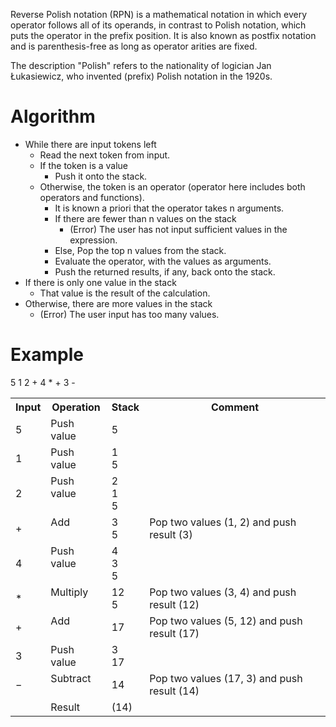 Reverse Polish notation (RPN) is a mathematical notation in which every operator follows all of its operands, in contrast to Polish notation, which puts the operator in the prefix position. It is also known as postfix notation and is parenthesis-free as long as operator arities are fixed. 

The description "Polish" refers to the nationality of logician Jan Łukasiewicz, who invented (prefix) Polish notation in the 1920s.

# Algorithm #


* While there are input tokens left
  * Read the next token from input.
  * If the token is a value
     * Push it onto the stack.
  * Otherwise, the token is an operator (operator here includes both operators and functions).
    * It is known a priori that the operator takes n arguments.
    * If there are fewer than n values on the stack
      * (Error) The user has not input sufficient values in the expression.
    * Else, Pop the top n values from the stack.
    * Evaluate the operator, with the values as arguments.
    * Push the returned results, if any, back onto the stack.
* If there is only one value in the stack
  * That value is the result of the calculation.
* Otherwise, there are more values in the stack
  * (Error) The user input has too many values.

# Example #
5 1 2 + 4 * + 3 -

<table>
<tr>
<th>Input</th>
<th>Operation</th>
<th>Stack</th>
<th>Comment</th>
</tr>
<tr>
<td>5</td>
<td>Push value</td>
<td>5</td>
<td></td>
</tr>
<tr>
<td>1</td>
<td style="vertical-align: top;">Push value</td>
<td>1<br />
5</td>
<td></td>
</tr>
<tr>
<td>2</td>
<td style="vertical-align: top;">Push value</td>
<td>2<br />
1<br />
5</td>
<td></td>
</tr>
<tr>
<td>+</td>
<td style="vertical-align: top;">Add</td>
<td>3<br />
5</td>
<td>Pop two values (1, 2) and push result (3)</td>
</tr>
<tr>
<td>4</td>
<td style="vertical-align: top;">Push value</td>
<td>4<br />
3<br />
5</td>
<td></td>
</tr>
<tr>
<td>*</td>
<td style="vertical-align: top;">Multiply</td>
<td>12<br />
5</td>
<td>Pop two values (3, 4) and push result (12)</td>
</tr>
<tr>
<td>+</td>
<td style="vertical-align: top;">Add</td>
<td>17</td>
<td>Pop two values (5, 12) and push result (17)</td>
</tr>
<tr>
<td>3</td>
<td style="vertical-align: top;">Push value</td>
<td>3<br />
17</td>
<td></td>
</tr>
<tr>
<td>−</td>
<td style="vertical-align: top;">Subtract</td>
<td>14</td>
<td>Pop two values (17, 3) and push result (14)</td>
</tr>
<tr>
<td></td>
<td>Result</td>
<td>(14)</td>
<td></td>
</tr>
</table>